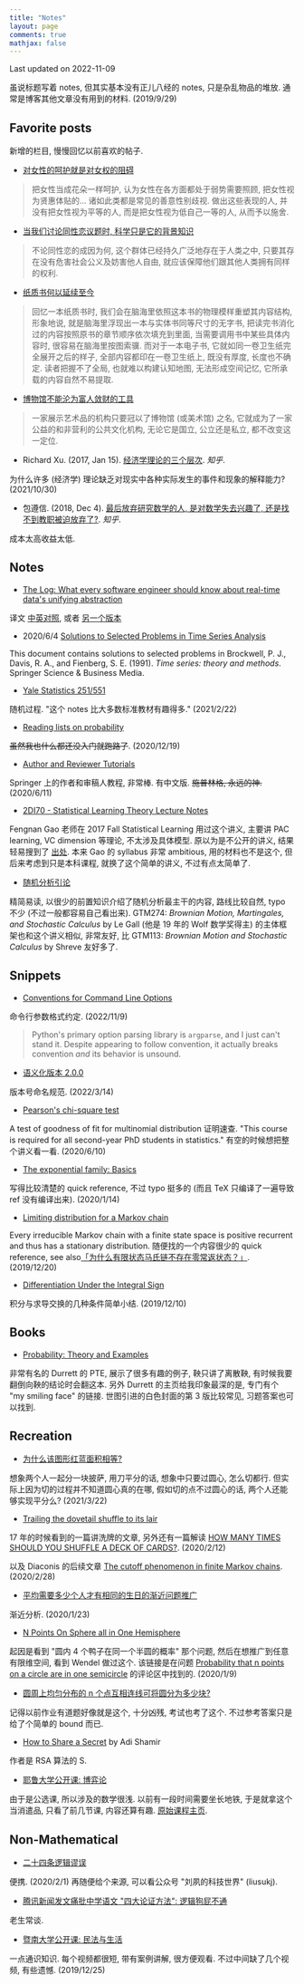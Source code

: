 ```yaml
---
title: "Notes"
layout: page
comments: true
mathjax: false
---
```


Last updated on 2022-11-09

虽说标题写着 notes, 但其实基本没有正儿八经的 notes, 只是杂乱物品的堆放. 通常是博客其他文章没有用到的材料. (2019/9/29)

## Favorite posts

新增的栏目, 慢慢回忆以前喜欢的帖子.

- [对女性的呵护就是对女权的阻碍](https://mp.weixin.qq.com/s/-hXWHlTFUyFWmKWoh5lenQ)

> 把女性当成花朵一样呵护, 认为女性在各方面都处于弱势需要照顾, 把女性视为贤惠体贴的... 诸如此类都是常见的善意性别歧视. 做出这些表现的人, 并没有把女性视为平等的人, 而是把女性视为低自己一等的人, 从而予以施舍.

- [当我们讨论同性恋议题时, 科学只是它的背景知识](https://mp.weixin.qq.com/s/BA3VFG4YBL-7JCHPw3DYoQ)

> 不论同性恋的成因为何, 这个群体已经持久广泛地存在于人类之中, 只要其存在没有危害社会公义及妨害他人自由, 就应该保障他们跟其他人类拥有同样的权利.

- [纸质书何以延续至今](https://mp.weixin.qq.com/s/aP1nNVdAHFXIIuZotvNvng)

> 回忆一本纸质书时, 我们会在脑海里依照这本书的物理模样重塑其内容结构, 形象地说, 就是脑海里浮现出一本与实体书同等尺寸的无字书, 把读完书消化过的内容按照原书的章节顺序依次填充到里面, 当需要调用书中某些具体内容时, 很容易在脑海里按图索骥. 而对于一本电子书, 它就如同一卷卫生纸完全展开之后的样子, 全部内容都印在一卷卫生纸上, 既没有厚度, 长度也不确定. 读者把握不了全局, 也就难以构建认知地图, 无法形成空间记忆, 它所承载的内容自然不易提取.

- [博物馆不能沦为富人敛财的工具](https://mp.weixin.qq.com/s/ydABoyZD5yyGF0wS_RnzRg)

> 一家展示艺术品的机构只要冠以了博物馆 (或美术馆) 之名, 它就成为了一家公益的和非营利的公共文化机构, 无论它是国立, 公立还是私立, 都不改变这一定位.

- Richard Xu. (2017, Jan 15). [经济学理论的三个层次](https://zhuanlan.zhihu.com/p/24889775). *知乎*.

为什么许多 (经济学) 理论缺乏对现实中各种实际发生的事件和现象的解释能力? (2021/10/30)

- 包遵信. (2018, Dec 4). [最后放弃研究数学的人, 是对数学失去兴趣了, 还是找不到教职被迫放弃了?](https://www.zhihu.com/question/296083077/answer/499612776). *知乎*.

成本太高收益太低.

## Notes

- [The Log: What every software engineer should know about real-time data's unifying abstraction](https://engineering.linkedin.com/distributed-systems/log-what-every-software-engineer-should-know-about-real-time-datas-unifying)

译文 [中英对照](https://www.oschina.net/translate/log-what-every-software-engineer-should-know-about-real-time-datas-unifying?cmp), 或者 [另一个版本](https://github.com/oldratlee/translations/blob/master/log-what-every-software-engineer-should-know-about-real-time-datas-unifying/README.md)

- 2020/6/4 [Solutions to Selected Problems in Time Series Analysis](https://shiina18.github.io/assets/docs/Solutions%20to%20Selected%20Problems%20in%20Time%20Series%20Analysis.pdf)

This document contains solutions to selected problems in Brockwell, P. J., Davis, R. A., and Fienberg, S. E. (1991). *Time series: theory and methods*. Springer Science & Business Media.

- [Yale Statistics 251/551](https://www.zhihu.com/question/435887518/answer/1710254485)

随机过程. "这个 notes 比大多数标准教材有趣得多." (2021/2/22)

- [Reading lists on probability](https://www.zhihu.com/question/60288185/answer/1634006267)

~~虽然我也什么都还没入门就跑路了~~. (2020/12/19)

- [Author and Reviewer Tutorials](https://www.springer.com/cn/authors-editors/authorandreviewertutorials)

Springer 上的作者和审稿人教程, 非常棒. 有中文版. ~~施普林格, 永远的神.~~ (2020/6/11)

- [2DI70 - Statistical Learning Theory Lecture Notes](https://www.win.tue.nl/~rmcastro/2DI70/files/2DI70_Lecture_Notes.pdf)

Fengnan Gao 老师在 2017 Fall Statistical Learning 用过这个讲义, 主要讲 PAC learning, VC dimension 等理论, 不太涉及具体模型. 原以为是不公开的讲义, 结果轻易搜到了 [出处](https://www.win.tue.nl/~rmcastro/2DI70/). 本来 Gao 的 syllabus 非常 ambitious, 用的材料也不是这个, 但后来考虑到只是本科课程, 就换了这个简单的讲义, 不过有点太简单了. 

- [随机分析引论](http://homepage.fudan.edu.cn/jgying/files/2011/06/%E9%9A%8F%E6%9C%BA%E5%88%86%E6%9E%90%E5%BC%95%E8%AE%BA2015-6.pdf)

精简易读, 以很少的前置知识介绍了随机分析最主干的内容, 路线比较自然, typo 不少 (不过一般都容易自己看出来). GTM274: *Brownian Motion, Martingales, and Stochastic Calculus* by Le Gall (他是 19 年的 Wolf 数学奖得主) 的主体框架也和这个讲义相似, 非常友好, 比 GTM113: *Brownian Motion and Stochastic Calculus* by Shreve 友好多了.

## Snippets

- [Conventions for Command Line Options](https://nullprogram.com/blog/2020/08/01/)

命令行参数格式约定. (2022/11/9)

> Python's primary option parsing library is `argparse`, and I just can't stand it. Despite appearing to follow convention, it actually breaks convention *and* its behavior is unsound.

- [语义化版本 2.0.0](https://semver.org/lang/zh-CN/)

版本号命名规范. (2022/3/14)

- [Pearson's chi-square test](http://personal.psu.edu/drh20/asymp/fall2006/lectures/ANGELchpt07.pdf)

A test of goodness of fit for multinomial distribution 证明速查. "This course is required for all second-year PhD students in statistics." 有空的时候想把整个讲义看一看. (2020/6/10)

- [The exponential family: Basics](https://people.eecs.berkeley.edu/~jordan/courses/260-spring10/other-readings/chapter8.pdf)

写得比较清楚的 quick reference, 不过 typo 挺多的 (而且 TeX 只编译了一遍导致 ref 没有编译出来). (2020/1/14)

- [Limiting distribution for a Markov chain](http://www.columbia.edu/~ks20/stochastic-I/stochastic-I-MCII.pdf)

Every irreducible Markov chain with a finite state space is positive recurrent and thus has a stationary distribution. 随便找的一个内容很少的 quick reference, see also[「为什么有限状态马氏链不存在零常返状态？」](https://www.zhihu.com/question/361982166/answer/943474143). (2019/12/20)

- [Differentiation Under the Integral Sign](https://planetmath.org/differentiationundertheintegralsign)

积分与求导交换的几种条件简单小结. (2019/12/10)

## Books

- [Probability: Theory and Examples](https://services.math.duke.edu/~rtd/)

非常有名的 Durrett 的 PTE, 展示了很多有趣的例子, 鞅只讲了离散鞅, 有时候我要翻倒向鞅的结论时会翻这本. 另外 Durrett 的主页给我印象最深的是, 专门有个 "my smiling face" 的链接. 世图引进的白色封面的第 3 版比较常见, 习题答案也可以找到.

## Recreation

- [为什么该图形红蓝面积相等?](https://www.zhihu.com/question/447744804/answer/1769560146)

想象两个人一起分一块披萨, 用刀平分的话, 想象中只要过圆心, 怎么切都行. 但实际上因为切的过程并不知道圆心真的在哪, 假如切的点不过圆心的话, 两个人还能够实现平分么? (2021/3/22)

- [Trailing the dovetail shuffle to its lair](https://projecteuclid.org/download/pdf_1/euclid.aoap/1177005705)

17 年的时候看到的一篇讲洗牌的文章, 另外还有一篇解读 [HOW MANY TIMES SHOULD YOU SHUFFLE A DECK OF CARDS?](https://www.dartmouth.edu/~chance/teaching_aids/Mann.pdf). (2020/2/12)

以及 Diaconis 的后续文章 [The cutoff phenomenon in finite Markov chains](https://www.pnas.org/content/pnas/93/4/1659.full.pdf). (2020/2/28)

- [平均需要多少个人才有相同的生日的渐近问题推广](https://www.zhihu.com/question/367513670)

渐近分析. (2020/1/23)

- [N Points On Sphere all in One Hemisphere](https://mathpages.com/home/kmath327/kmath327.htm)

起因是看到 "圆内 4 个鸭子在同一个半圆的概率" 那个问题, 然后在想推广到任意有限维空间, 看到 Wendel 做过这个. 该链接是在问题 [Probability that n points on a circle are in one semicircle](https://math.stackexchange.com/questions/325141/probability-that-n-points-on-a-circle-are-in-one-semicircle) 的评论区中找到的. (2020/1/9)

- [圆周上均匀分布的 n 个点互相连线可将圆分为多少块?](https://www.zhihu.com/question/67970620/answer/259170402)

记得以前作业有道题好像就是这个, 十分凶残, 考试也考了这个. 不过参考答案只是给了个简单的 bound 而已.

- [How to Share a Secret](https://cs.jhu.edu/~sdoshi/crypto/papers/shamirturing.pdf) by Adi Shamir

作者是 RSA 算法的 S.

- [耶鲁大学公开课: 博弈论](http://open.163.com/special/gametheory/)

由于是公选课, 所以涉及的数学很浅. 以前有一段时间需要坐长地铁, 于是就拿这个当消遣品, 只看了前几节课, 内容还算有趣. [原始课程主页](https://oyc.yale.edu/economics/econ-159).

## Non-Mathematical

- [二十四条逻辑谬误](https://zhuanlan.zhihu.com/p/19837940)

便携. (2020/2/1) 再随便给个来源, 可以看公众号 "刘夙的科技世界" (liusukj).

- [腾讯新闻发文痛批中学语文 "四大论证方法": 逻辑狗屁不通](https://www.kechuang.org/t/83337)

老生常谈.

- [暨南大学公开课: 民法与生活](https://open.163.com/newview/movie/free?pid=MEFDHUS6H&mid=MEFDJIAH0)

一点通识知识. 每个视频都很短, 带有案例讲解, 很方便观看. 不过中间缺了几个视频, 有些遗憾. (2019/12/25)